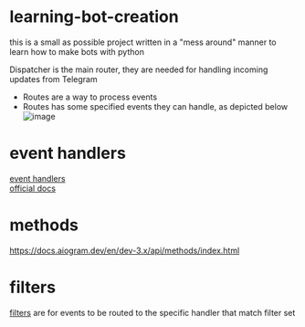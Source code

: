 # learning-bot-creation
this is a small as possible project written in a "mess around" manner to learn how to make bots with python

Dispatcher is the main router, they are needed for handling incoming updates from Telegram
- Routes are a way to process events
- Routes has some specified events they can handle, as depicted below  
![image](https://github.com/KidPudel/learning-bot-creation/assets/63263301/3abed1ae-a5f5-45eb-aded-ee43a4327d29)

# event handlers
[event handlers](https://docs.aiogram.dev/en/dev-3.x/dispatcher/router.html)  
[official docs](https://core.telegram.org/bots/api#august-18-2023)

# methods
https://docs.aiogram.dev/en/dev-3.x/api/methods/index.html

# filters
[filters](https://docs.aiogram.dev/en/dev-3.x/dispatcher/filters/command.html) are for events to be routed to the specific handler that match filter set
